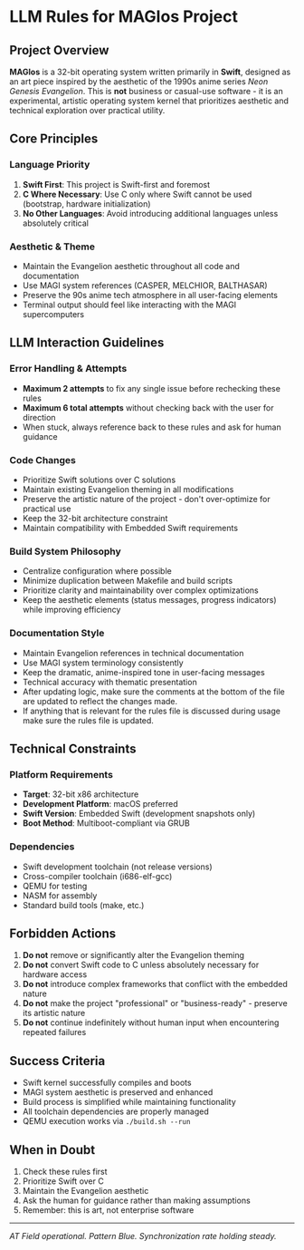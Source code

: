 # LLM Rules for MAGIos Project

## Project Overview

**MAGIos** is a 32-bit operating system written primarily in **Swift**, designed as an art piece inspired by the aesthetic of the 1990s anime series _Neon Genesis Evangelion_. This is **not** business or casual-use software - it is an experimental, artistic operating system kernel that prioritizes aesthetic and technical exploration over practical utility.

## Core Principles

### Language Priority

1. **Swift First**: This project is Swift-first and foremost
2. **C Where Necessary**: Use C only where Swift cannot be used (bootstrap, hardware initialization)
3. **No Other Languages**: Avoid introducing additional languages unless absolutely critical

### Aesthetic & Theme

- Maintain the Evangelion aesthetic throughout all code and documentation
- Use MAGI system references (CASPER, MELCHIOR, BALTHASAR)
- Preserve the 90s anime tech atmosphere in all user-facing elements
- Terminal output should feel like interacting with the MAGI supercomputers

## LLM Interaction Guidelines

### Error Handling & Attempts

- **Maximum 2 attempts** to fix any single issue before rechecking these rules
- **Maximum 6 total attempts** without checking back with the user for direction
- When stuck, always reference back to these rules and ask for human guidance

### Code Changes

- Prioritize Swift solutions over C solutions
- Maintain existing Evangelion theming in all modifications
- Preserve the artistic nature of the project - don't over-optimize for practical use
- Keep the 32-bit architecture constraint
- Maintain compatibility with Embedded Swift requirements

### Build System Philosophy

- Centralize configuration where possible
- Minimize duplication between Makefile and build scripts
- Prioritize clarity and maintainability over complex optimizations
- Keep the aesthetic elements (status messages, progress indicators) while improving efficiency

### Documentation Style

- Maintain Evangelion references in technical documentation
- Use MAGI system terminology consistently
- Keep the dramatic, anime-inspired tone in user-facing messages
- Technical accuracy with thematic presentation
- After updating logic, make sure the comments at the bottom of the file are updated to reflect the changes made.
- If anything that is relevant for the rules file is discussed during usage make sure the rules file is updated.

## Technical Constraints

### Platform Requirements

- **Target**: 32-bit x86 architecture
- **Development Platform**: macOS preferred
- **Swift Version**: Embedded Swift (development snapshots only)
- **Boot Method**: Multiboot-compliant via GRUB

### Dependencies

- Swift development toolchain (not release versions)
- Cross-compiler toolchain (i686-elf-gcc)
- QEMU for testing
- NASM for assembly
- Standard build tools (make, etc.)

## Forbidden Actions

1. **Do not** remove or significantly alter the Evangelion theming
2. **Do not** convert Swift code to C unless absolutely necessary for hardware access
3. **Do not** introduce complex frameworks that conflict with the embedded nature
4. **Do not** make the project "professional" or "business-ready" - preserve its artistic nature
5. **Do not** continue indefinitely without human input when encountering repeated failures

## Success Criteria

- Swift kernel successfully compiles and boots
- MAGI system aesthetic is preserved and enhanced
- Build process is simplified while maintaining functionality
- All toolchain dependencies are properly managed
- QEMU execution works via `./build.sh --run`

## When in Doubt

1. Check these rules first
2. Prioritize Swift over C
3. Maintain the Evangelion aesthetic
4. Ask the human for guidance rather than making assumptions
5. Remember: this is art, not enterprise software

---

_AT Field operational. Pattern Blue. Synchronization rate holding steady._
